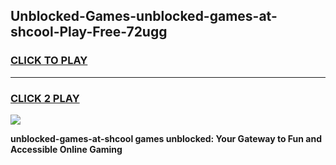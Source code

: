 
## Unblocked-Games-unblocked-games-at-shcool-Play-Free-72ugg
<h3>
<a href="https://premium76.site?title=unblocked-games-at-shcool&ref=23A">CLICK TO PLAY</a></h3>
<hr>

<h3>
<a href="https://premium76.site?title=unblocked-games-at-shcool&ref=23A">CLICK 2 PLAY</a>
  
</h3>

<a href="https://premium76.site?title=unblocked-games-at-shcool&ref=23A"><img src="https://clearcache.store/games.png"></a>


**unblocked-games-at-shcool games unblocked: Your Gateway to Fun and Accessible Online Gaming**
